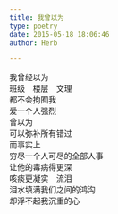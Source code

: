 ```yaml
---  
title: 我曾以为  
type: poetry  
date: 2015-05-18 18:06:46  
author: Herb  

---  
```

我曾经以为  
班级　楼层　文理  
都不会拘囿我  
爱一个人强烈  
曾以为  
可以弥补所有错过    
而事实上  
穷尽一个人可尽的全部人事  
让他的毒病得更深  
咳痰更凝实　流泪  
泪水填满我们之间的鸿沟  
却浮不起我沉重的心